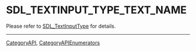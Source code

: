 # SDL_TEXTINPUT_TYPE_TEXT_NAME

Please refer to [SDL_TextInputType](SDL_TextInputType) for details.

----
[CategoryAPI](CategoryAPI), [CategoryAPIEnumerators](CategoryAPIEnumerators)


